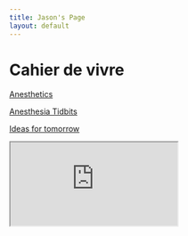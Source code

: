 ```yaml
---
title: Jason's Page
layout: default
---
```


<!--Content is written in [Markdown](https://learnxinyminutes.com/docs/markdown/). Plain text format allows you to focus on your **content**
You can use HTML elements in Markdown, such as the comment element, and they won't be affected by a markdown parser. However, if you create an HTML element in your markdown file, you cannot use markdown syntax within that element's contents.
-->

# Cahier de vivre

<p><a href="https://docs.google.com/document/d/1CvDioTL3OASi9V8wyUTe_-csYd5msqV2VcTRrALP_Do/edit?usp=sharing">Anesthetics</a></p>
<p><a href="https://docs.google.com/document/d/1fEddwnNOAzsZJ45BayFmAgMQ7lkEGSUI0AdtngEgIfo/edit?usp=sharing">Anesthesia Tidbits</a></p>
<p><a href="https://docs.google.com/document/d/15n4avrFehQrN2Z2qVzALzOZMRSZSrZcn3I4b6du1hio/edit?usp=sharing">Ideas for tomorrow</a></p>

<iframe src="https://docs.google.com/document/d/1fEddwnNOAzsZJ45BayFmAgMQ7lkEGSUI0AdtngEgIfo/edit?usp=sharing?embedded=true" allowfullscreen></iframe>



<!--
<table style="width:100%">
  <tr>
    <th colspan="2"><iframe class="airtable-embed" src="https://airtable.com/embed/shripNPND3PxYEdMm?backgroundColor=gray" frameborder="0" width="600" height="300" onmousewheel="" style="background: transparent; border: 1px solid #ccc;"></iframe></th>
  </tr>
  <tr>
    <th><iframe src="https://docs.google.com/forms/d/e/1FAIpQLSeEwOTfQpYDF7ZIyjdy5bONXF5g39tDTZTVaGCYmn9XomXJkw/viewform" frameborder="0" width="300" height="500" onmousewheel="" style="background: transparent; border: 1px solid #ccc;"></iframe></th> 
    <th><script src="https://static.airtable.com/js/embed/embed_snippet_v1.js"></script><iframe class="airtable-embed" src="https://airtable.com/embed/shrOpzHxINmNtdUSx?backgroundColor=gray" frameborder="0" width="300" height="500" onmousewheel="" style="background: transparent; border: 1px solid #ccc;"></iframe></th> 
  </tr>
</table>
-->


